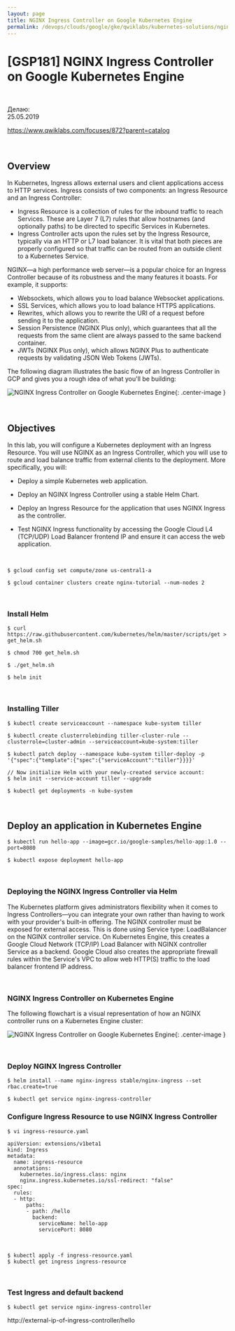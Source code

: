 ```yaml
---
layout: page
title: NGINX Ingress Controller on Google Kubernetes Engine
permalink: /devops/clouds/google/gke/qwiklabs/kubernetes-solutions/nginx-ingress-controller-on-google-kubernetes-engine/
---
```


# [GSP181] NGINX Ingress Controller on Google Kubernetes Engine

<br/>

Делаю:  
25.05.2019


https://www.qwiklabs.com/focuses/872?parent=catalog

<br/>

## Overview

In Kubernetes, Ingress allows external users and client applications access to HTTP services. Ingress consists of two components: an Ingress Resource and an Ingress Controller:

* Ingress Resource is a collection of rules for the inbound traffic to reach Services. These are Layer 7 (L7) rules that allow hostnames (and optionally paths) to be directed to specific Services in Kubernetes.
* Ingress Controller acts upon the rules set by the Ingress Resource, typically via an HTTP or L7 load balancer. It is vital that both pieces are properly configured so that traffic can be routed from an outside client to a Kubernetes Service.

NGINX—a high performance web server—is a popular choice for an Ingress Controller because of its robustness and the many features it boasts. For example, it supports:

* Websockets, which allows you to load balance Websocket applications.
* SSL Services, which allows you to load balance HTTPS applications.
* Rewrites, which allows you to rewrite the URI of a request before sending it to the application.
* Session Persistence (NGINX Plus only), which guarantees that all the requests from the same client are always passed to the same backend container.
* JWTs (NGINX Plus only), which allows NGINX Plus to authenticate requests by validating JSON Web Tokens (JWTs).

The following diagram illustrates the basic flow of an Ingress Controller in GCP and gives you a rough idea of what you'll be building:


![NGINX Ingress Controller on Google Kubernetes Engine](/img/devops/clouds/google/gke/qwiklabs/kubernetes-solutions/nginx-ingress-controller-on-google-kubernetes-engine/nginx-ingress-1.png "NGINX Ingress Controller on Google Kubernetes Engine"){: .center-image }

<br/>

## Objectives

In this lab, you will configure a Kubernetes deployment with an Ingress Resource. You will use NGINX as an Ingress Controller, which you will use to route and load balance traffic from external clients to the deployment. More specifically, you will:

* Deploy a simple Kubernetes web application.

* Deploy an NGINX Ingress Controller using a stable Helm Chart.

* Deploy an Ingress Resource for the application that uses NGINX Ingress as the controller.

* Test NGINX Ingress functionality by accessing the Google Cloud L4 (TCP/UDP) Load Balancer frontend IP and ensure it can access the web application.

<br/>

    $ gcloud config set compute/zone us-central1-a

    $ gcloud container clusters create nginx-tutorial --num-nodes 2

<br/>

### Install Helm

    $ curl https://raw.githubusercontent.com/kubernetes/helm/master/scripts/get > get_helm.sh

    $ chmod 700 get_helm.sh

    $ ./get_helm.sh

    $ helm init

<br/>

### Installing Tiller

    $ kubectl create serviceaccount --namespace kube-system tiller

    $ kubectl create clusterrolebinding tiller-cluster-rule --clusterrole=cluster-admin --serviceaccount=kube-system:tiller

    $ kubectl patch deploy --namespace kube-system tiller-deploy -p '{"spec":{"template":{"spec":{"serviceAccount":"tiller"}}}}'  

    // Now initialize Helm with your newly-created service account:
    $ helm init --service-account tiller --upgrade

    $ kubectl get deployments -n kube-system

<br/>

## Deploy an application in Kubernetes Engine

    $ kubectl run hello-app --image=gcr.io/google-samples/hello-app:1.0 --port=8080

    $ kubectl expose deployment hello-app

<br/>

### Deploying the NGINX Ingress Controller via Helm


The Kubernetes platform gives administrators flexibility when it comes to Ingress Controllers—you can integrate your own rather than having to work with your provider's built-in offering. The NGINX controller must be exposed for external access. This is done using Service type: LoadBalancer on the NGINX controller service. On Kubernetes Engine, this creates a Google Cloud Network (TCP/IP) Load Balancer with NGINX controller Service as a backend. Google Cloud also creates the appropriate firewall rules within the Service's VPC to allow web HTTP(S) traffic to the load balancer frontend IP address.

<br/>

### NGINX Ingress Controller on Kubernetes Engine

The following flowchart is a visual representation of how an NGINX controller runs on a Kubernetes Engine cluster:


![NGINX Ingress Controller on Google Kubernetes Engine](/img/devops/clouds/google/gke/qwiklabs/kubernetes-solutions/nginx-ingress-controller-on-google-kubernetes-engine/nginx-ingress-2.png "NGINX Ingress Controller on Google Kubernetes Engine"){: .center-image }

<br/>

### Deploy NGINX Ingress Controller


    $ helm install --name nginx-ingress stable/nginx-ingress --set rbac.create=true

    $ kubectl get service nginx-ingress-controller


### Configure Ingress Resource to use NGINX Ingress Controller

    $ vi ingress-resource.yaml

```
apiVersion: extensions/v1beta1
kind: Ingress
metadata:
  name: ingress-resource
  annotations:
    kubernetes.io/ingress.class: nginx
    nginx.ingress.kubernetes.io/ssl-redirect: "false"
spec:
  rules:
  - http:
      paths:
      - path: /hello
        backend:
          serviceName: hello-app
          servicePort: 8080
```

<br/>

    $ kubectl apply -f ingress-resource.yaml
    $ kubectl get ingress ingress-resource

<br/>

### Test Ingress and default backend


    $ kubectl get service nginx-ingress-controller

http://external-ip-of-ingress-controller/hello




